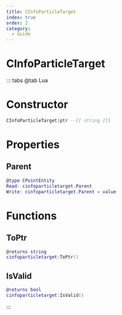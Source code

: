 ```yaml
---
title: CInfoParticleTarget
index: true
order: 2
category:
  - Guide
---
```


# CInfoParticleTarget

::: tabs
@tab Lua
# Constructor
```lua
CInfoParticleTarget(ptr --[[ string ]])
```
# Properties
## Parent 
```lua
@type CPointEntity
Read: cinfoparticletarget.Parent
Write: cinfoparticletarget.Parent = value
```
# Functions
## ToPtr
```lua
@returns string
cinfoparticletarget:ToPtr()
```
## IsValid
```lua
@returns bool
cinfoparticletarget:IsValid()
```

:::